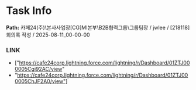 # Task Info

**Path:** 카페24(주)\본사사업장\[CG]MI본부\B2B협력그룹\그룹팀장 / jwlee / [218118] 회의록 작성 / 2025-08-11_00-00-00

### LINK
- ["https://cafe24corp.lightning.force.com/lightning/r/Dashboard/01ZTJ000005Cgi92AC/view"
- "https://cafe24corp.lightning.force.com/lightning/r/Dashboard/01ZTJ000005ChJF2A0/view"]

